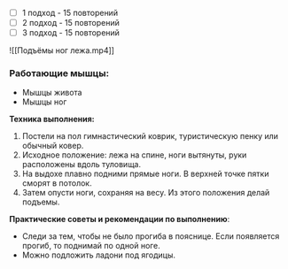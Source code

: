 
- [ ] 1 подход - 15 повторений
- [ ] 2 подход - 15 повторений
- [ ] 3 подход - 15 повторений

![[Подъёмы ног лежа.mp4]]

### **Работающие мышцы:**

-   Мышцы живота
-   Мышцы ног

**Техника выполнения:**

1.  Постели на пол гимнастический коврик, туристическую пенку или обычный ковер.
2.  Исходное положение: лежа на спине, ноги вытянуты, руки расположены вдоль туловища.
3.  На выдохе плавно подними прямые ноги. В верхней точке пятки сморят в потолок. 
4.  Затем опусти ноги, сохраняя на весу. Из этого положения делай подъемы.

**Практические советы и рекомендации по выполнению**:

-   Следи за тем, чтобы не было прогиба в пояснице. Если появляется прогиб, то поднимай по одной ноге. 
-   Можно подложить ладони под ягодицы.